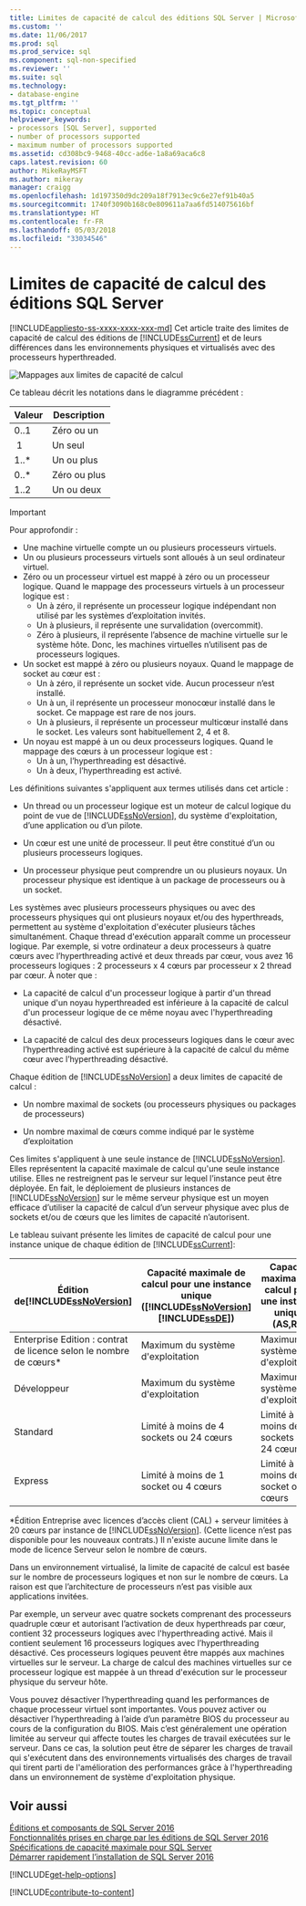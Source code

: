 ```yaml
---
title: Limites de capacité de calcul des éditions SQL Server | Microsoft Docs
ms.custom: ''
ms.date: 11/06/2017
ms.prod: sql
ms.prod_service: sql
ms.component: sql-non-specified
ms.reviewer: ''
ms.suite: sql
ms.technology:
- database-engine
ms.tgt_pltfrm: ''
ms.topic: conceptual
helpviewer_keywords:
- processors [SQL Server], supported
- number of processors supported
- maximum number of processors supported
ms.assetid: cd308bc9-9468-40cc-ad6e-1a8a69aca6c8
caps.latest.revision: 60
author: MikeRayMSFT
ms.author: mikeray
manager: craigg
ms.openlocfilehash: 1d197350d9dc209a18f7913ec9c6e27ef91b40a5
ms.sourcegitcommit: 1740f3090b168c0e809611a7aa6fd514075616bf
ms.translationtype: HT
ms.contentlocale: fr-FR
ms.lasthandoff: 05/03/2018
ms.locfileid: "33034546"
---
```

# <a name="compute-capacity-limits-by-edition-of-sql-server"></a>Limites de capacité de calcul des éditions SQL Server
[!INCLUDE[appliesto-ss-xxxx-xxxx-xxx-md](../includes/appliesto-ss-xxxx-xxxx-xxx-md.md)]
  Cet article traite des limites de capacité de calcul des éditions de [!INCLUDE[ssCurrent](../includes/sscurrent-md.md)] et de leurs différences dans les environnements physiques et virtualisés avec des processeurs hyperthreaded.  
  
 ![Mappages aux limites de capacité de calcul](../sql-server/media/compute-capacity-limits.gif "Mappages aux limites de capacité de calcul")  
  
 Ce tableau décrit les notations dans le diagramme précédent :  
  
|Valeur|Description|  
|-----------|-----------------|  
|0..1|Zéro ou un|  
| 1|Un seul|  
|1..\*|Un ou plus|  
|0..\*|Zéro ou plus|  
|1..2|Un ou deux|  
  
> [!IMPORTANT]  
> Pour approfondir :  
>   
> - Une machine virtuelle compte un ou plusieurs processeurs virtuels.  
> - Un ou plusieurs processeurs virtuels sont alloués à un seul ordinateur virtuel.  
> - Zéro ou un processeur virtuel est mappé à zéro ou un processeur logique. Quand le mappage des processeurs virtuels à un processeur logique est : 
>     -   Un à zéro, il représente un processeur logique indépendant non utilisé par les systèmes d’exploitation invités.  
>     -   Un à plusieurs, il représente une survalidation (overcommit).  
>     -   Zéro à plusieurs, il représente l’absence de machine virtuelle sur le système hôte. Donc, les machines virtuelles n’utilisent pas de processeurs logiques.  
> - Un socket est mappé à zéro ou plusieurs noyaux. Quand le mappage de socket au cœur est :  
>     -   Un à zéro, il représente un socket vide. Aucun processeur n’est installé.  
>     -   Un à un, il représente un processeur monocœur installé dans le socket. Ce mappage est rare de nos jours.  
>     -   Un à plusieurs, il représente un processeur multicœur installé dans le socket. Les valeurs sont habituellement 2, 4 et 8.  
> - Un noyau est mappé à un ou deux processeurs logiques. Quand le mappage des cœurs à un processeur logique est :  
>     -   Un à un, l’hyperthreading est désactivé.  
>     -   Un à deux, l’hyperthreading est activé.  
  
 Les définitions suivantes s'appliquent aux termes utilisés dans cet article :  
  
-   Un thread ou un processeur logique est un moteur de calcul logique du point de vue de [!INCLUDE[ssNoVersion](../includes/ssnoversion-md.md)], du système d'exploitation, d’une application ou d’un pilote.  
  
-   Un cœur est une unité de processeur. Il peut être constitué d’un ou plusieurs processeurs logiques.  
  
-   Un processeur physique peut comprendre un ou plusieurs noyaux. Un processeur physique est identique à un package de processeurs ou à un socket.  
  
Les systèmes avec plusieurs processeurs physiques ou avec des processeurs physiques qui ont plusieurs noyaux et/ou des hyperthreads, permettent au système d'exploitation d'exécuter plusieurs tâches simultanément. Chaque thread d'exécution apparaît comme un processeur logique. Par exemple, si votre ordinateur a deux processeurs à quatre cœurs avec l’hyperthreading activé et deux threads par cœur, vous avez 16 processeurs logiques : 2 processeurs x 4 cœurs par processeur x 2 thread par cœur. À noter que :  
  
-   La capacité de calcul d'un processeur logique à partir d'un thread unique d'un noyau hyperthreaded est inférieure à la capacité de calcul d'un processeur logique de ce même noyau avec l'hyperthreading désactivé.  
  
-   La capacité de calcul des deux processeurs logiques dans le cœur avec l’hyperthreading activé est supérieure à la capacité de calcul du même cœur avec l’hyperthreading désactivé.  
  
Chaque édition de [!INCLUDE[ssNoVersion](../includes/ssnoversion-md.md)] a deux limites de capacité de calcul :  
  
- Un nombre maximal de sockets (ou processeurs physiques ou packages de processeurs)  
  
- Un nombre maximal de cœurs comme indiqué par le système d’exploitation  
  
Ces limites s'appliquent à une seule instance de [!INCLUDE[ssNoVersion](../includes/ssnoversion-md.md)]. Elles représentent la capacité maximale de calcul qu'une seule instance utilise. Elles ne restreignent pas le serveur sur lequel l’instance peut être déployée. En fait, le déploiement de plusieurs instances de [!INCLUDE[ssNoVersion](../includes/ssnoversion-md.md)] sur le même serveur physique est un moyen efficace d’utiliser la capacité de calcul d’un serveur physique avec plus de sockets et/ou de cœurs que les limites de capacité n’autorisent.  
  
Le tableau suivant présente les limites de capacité de calcul pour une instance unique de chaque édition de [!INCLUDE[ssCurrent](../includes/sscurrent-md.md)]:  
  
|Édition de[!INCLUDE[ssNoVersion](../includes/ssnoversion-md.md)] |Capacité maximale de calcul pour une instance unique ([!INCLUDE[ssNoVersion](../includes/ssnoversion-md.md)][!INCLUDE[ssDE](../includes/ssde-md.md)])|Capacité maximale de calcul pour une instance unique (AS,RS)|  
|---------------------------------------|--------------------------------------------------------------------------------------------------------|-------------------------------------------------------------------|  
|Enterprise Edition : contrat de licence selon le nombre de cœurs\*|Maximum du système d'exploitation|Maximum du système d'exploitation|  
|Développeur|Maximum du système d'exploitation|Maximum du système d'exploitation|  
|Standard|Limité à moins de 4 sockets ou 24 cœurs|Limité à moins de 4 sockets ou 24 cœurs|  
|Express|Limité à moins de 1 socket ou 4 cœurs|Limité à moins de 1 socket ou 4 cœurs|  

\*Édition Entreprise avec licences d’accès client (CAL) + serveur limitées à 20 cœurs par instance de [!INCLUDE[ssNoVersion](../includes/ssnoversion-md.md)]. (Cette licence n’est pas disponible pour les nouveaux contrats.) Il n'existe aucune limite dans le mode de licence Serveur selon le nombre de cœurs.  
  
Dans un environnement virtualisé, la limite de capacité de calcul est basée sur le nombre de processeurs logiques et non sur le nombre de cœurs. La raison est que l’architecture de processeurs n’est pas visible aux applications invitées. 

Par exemple, un serveur avec quatre sockets comprenant des processeurs quadruple cœur et autorisant l’activation de deux hyperthreads par cœur, contient 32 processeurs logiques avec l'hyperthreading activé. Mais il contient seulement 16 processeurs logiques avec l’hyperthreading désactivé. Ces processeurs logiques peuvent être mappés aux machines virtuelles sur le serveur. La charge de calcul des machines virtuelles sur ce processeur logique est mappée à un thread d'exécution sur le processeur physique du serveur hôte.  
  
Vous pouvez désactiver l’hyperthreading quand les performances de chaque processeur virtuel sont importantes. Vous pouvez activer ou désactiver l’hyperthreading à l’aide d’un paramètre BIOS du processeur au cours de la configuration du BIOS. Mais c’est généralement une opération limitée au serveur qui affecte toutes les charges de travail exécutées sur le serveur. Dans ce cas, la solution peut être de séparer les charges de travail qui s'exécutent dans des environnements virtualisés des charges de travail qui tirent parti de l'amélioration des performances grâce à l'hyperthreading dans un environnement de système d'exploitation physique.  
  
## <a name="see-also"></a>Voir aussi  
 [Éditions et composants de SQL Server 2016](../sql-server/editions-and-components-of-sql-server-2016.md)   
 [Fonctionnalités prises en charge par les éditions de SQL Server 2016](~/sql-server/editions-and-supported-features-for-sql-server-2016.md)   
 [Spécifications de capacité maximale pour SQL Server](../sql-server/maximum-capacity-specifications-for-sql-server.md)   
 [Démarrer rapidement l’installation de SQL Server 2016](http://msdn.microsoft.com/library/672afac9-364d-4946-ad5d-8a2d89cf8d81)  

[!INCLUDE[get-help-options](../includes/paragraph-content/get-help-options.md)]

[!INCLUDE[contribute-to-content](../includes/paragraph-content/contribute-to-content.md)]
